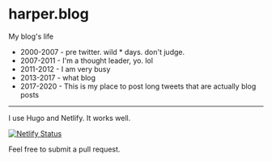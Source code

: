 # harper.blog

My blog's life

* 2000-2007 - pre twitter. wild * days. don't judge. 
* 2007-2011 - I'm a thought leader, yo. lol
* 2011-2012 - I am very busy
* 2013-2017 - what blog
* 2017-2020 - This is my place to post long tweets that are actually blog posts

----

I use Hugo and Netlify. It works well.  



[![Netlify Status](https://api.netlify.com/api/v1/badges/c30e2890-5adf-4a11-944e-858d767681e9/deploy-status)](https://app.netlify.com/sites/harperblog/deploys)


Feel free to submit a pull request. 